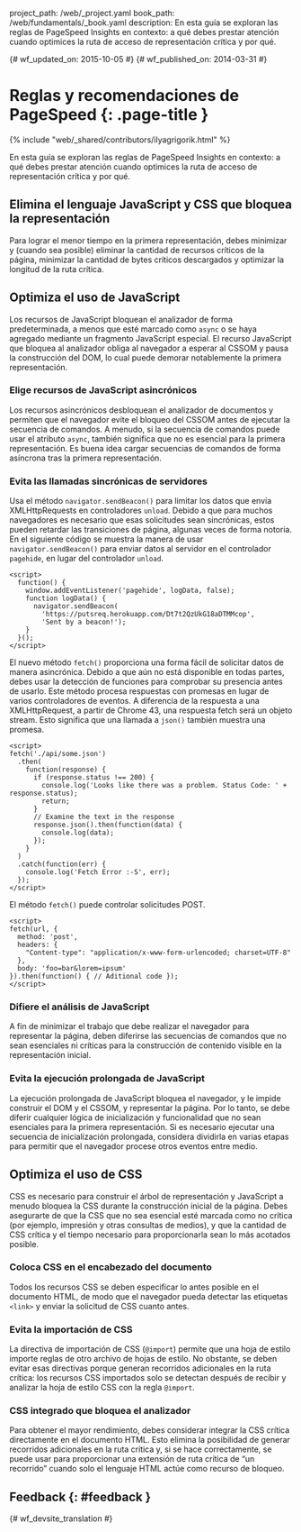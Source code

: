 project_path: /web/_project.yaml book_path: /web/fundamentals/_book.yaml description: En esta guía se exploran las reglas de PageSpeed Insights en contexto: a qué debes prestar atención cuando optimices la ruta de acceso de representación crítica y por qué.

{# wf_updated_on: 2015-10-05 #} {# wf_published_on: 2014-03-31 #}

# Reglas y recomendaciones de PageSpeed {: .page-title }

{% include "web/_shared/contributors/ilyagrigorik.html" %}

En esta guía se exploran las reglas de PageSpeed Insights en contexto: a qué debes prestar atención cuando optimices la ruta de acceso de representación crítica y por qué.

## Elimina el lenguaje JavaScript y CSS que bloquea la representación

Para lograr el menor tiempo en la primera representación, debes minimizar y (cuando sea posible) eliminar la cantidad de recursos críticos de la página, minimizar la cantidad de bytes críticos descargados y optimizar la longitud de la ruta crítica.

## Optimiza el uso de JavaScript

Los recursos de JavaScript bloquean el analizador de forma predeterminada, a menos que esté marcado como `async` o se haya agregado mediante un fragmento JavaScript especial. El recurso JavaScript que bloquea al analizador obliga al navegador a esperar al CSSOM y pausa la construcción del DOM, lo cual puede demorar notablemente la primera representación.

### Elige recursos de JavaScript asincrónicos

Los recursos asincrónicos desbloquean el analizador de documentos y permiten que el navegador evite el bloqueo del CSSOM antes de ejecutar la secuencia de comandos. A menudo, si la secuencia de comandos puede usar el atributo `async`, también significa que no es esencial para la primera representación. Es buena idea cargar secuencias de comandos de forma asíncrona tras la primera representación.

### Evita las llamadas sincrónicas de servidores

Usa el método `navigator.sendBeacon()` para limitar los datos que envía XMLHttpRequests en controladores `unload`. Debido a que para muchos navegadores es necesario que esas solicitudes sean sincrónicas, estos pueden retardar las transiciones de página, algunas veces de forma notoria. En el siguiente código se muestra la manera de usar `navigator.sendBeacon()` para enviar datos al servidor en el controlador `pagehide`, en lugar del controlador `unload`.

    <script>
      function() {
        window.addEventListener('pagehide', logData, false);
        function logData() {
          navigator.sendBeacon(
            'https://putsreq.herokuapp.com/Dt7t2QzUkG18aDTMMcop',
            'Sent by a beacon!');
        }
      }();
    </script>
    

El nuevo método `fetch()` proporciona una forma fácil de solicitar datos de manera asincrónica. Debido a que aún no está disponible en todas partes, debes usar la detección de funciones para comprobar su presencia antes de usarlo. Este método procesa respuestas con promesas en lugar de varios controladores de eventos. A diferencia de la respuesta a una XMLHttpRequest, a partir de Chrome 43, una respuesta fetch será un objeto stream. Esto significa que una llamada a `json()` también muestra una promesa.

    <script>
    fetch('./api/some.json')  
      .then(  
        function(response) {  
          if (response.status !== 200) {  
            console.log('Looks like there was a problem. Status Code: ' +  response.status);  
            return;  
          }
          // Examine the text in the response  
          response.json().then(function(data) {  
            console.log(data);  
          });  
        }  
      )  
      .catch(function(err) {  
        console.log('Fetch Error :-S', err);  
      });
    </script>
    

El método `fetch()` puede controlar solicitudes POST.

    <script>
    fetch(url, {
      method: 'post',
      headers: {  
        "Content-type": "application/x-www-form-urlencoded; charset=UTF-8"  
      },  
      body: 'foo=bar&lorem=ipsum'  
    }).then(function() { // Aditional code });
    </script>
    

### Difiere el análisis de JavaScript

A fin de minimizar el trabajo que debe realizar el navegador para representar la página, deben diferirse las secuencias de comandos que no sean esenciales ni críticas para la construcción de contenido visible en la representación inicial.

### Evita la ejecución prolongada de JavaScript

La ejecución prolongada de JavaScript bloquea el navegador, y le impide construir el DOM y el CSSOM, y representar la página. Por lo tanto, se debe diferir cualquier lógica de inicialización y funcionalidad que no sean esenciales para la primera representación. Si es necesario ejecutar una secuencia de inicialización prolongada, considera dividirla en varias etapas para permitir que el navegador procese otros eventos entre medio.

## Optimiza el uso de CSS

CSS es necesario para construir el árbol de representación y JavaScript a menudo bloquea la CSS durante la construcción inicial de la página. Debes asegurarte de que la CSS que no sea esencial esté marcada como no crítica (por ejemplo, impresión y otras consultas de medios), y que la cantidad de CSS crítica y el tiempo necesario para proporcionarla sean lo más acotados posible.

### Coloca CSS en el encabezado del documento

Todos los recursos CSS se deben especificar lo antes posible en el documento HTML, de modo que el navegador pueda detectar las etiquetas `<link>` y enviar la solicitud de CSS cuanto antes.

### Evita la importación de CSS

La directiva de importación de CSS (`@import`) permite que una hoja de estilo importe reglas de otro archivo de hojas de estilo. No obstante, se deben evitar esas directivas porque generan recorridos adicionales en la ruta crítica: los recursos CSS importados solo se detectan después de recibir y analizar la hoja de estilo CSS con la regla `@import`.

### CSS integrado que bloquea el analizador

Para obtener el mayor rendimiento, debes considerar integrar la CSS crítica directamente en el documento HTML. Esto elimina la posibilidad de generar recorridos adicionales en la ruta crítica y, si se hace correctamente, se puede usar para proporcionar una extensión de ruta crítica de “un recorrido” cuando solo el lenguaje HTML actúe como recurso de bloqueo.

## Feedback {: #feedback }

{# wf_devsite_translation #}